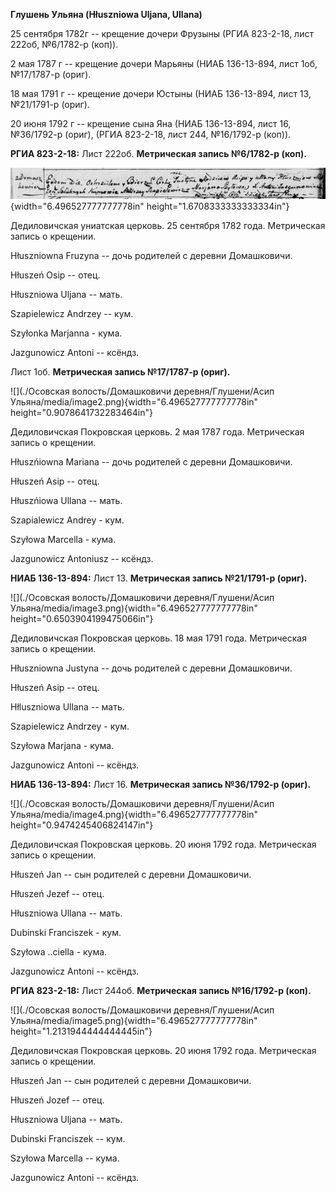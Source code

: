 **Глушень Ульяна (Hłuszniowa Uljana, Ullana)**

25 сентября 1782г -- крещение дочери Фрузыны (РГИА 823-2-18, лист 222об,
№6/1782-р (коп)).

2 мая 1787 г -- крещение дочери Марьяны (НИАБ 136-13-894, лист 1об,
№17/1787-р (ориг).

18 мая 1791 г -- крещение дочери Юстыны (НИАБ 136-13-894, лист 13,
№21/1791-р (ориг).

20 июня 1792 г -- крещение сына Яна (НИАБ 136-13-894, лист 16,
№36/1792-р (ориг), (РГИА 823-2-18, лист 244, №16/1792-р (коп)).

**РГИА 823-2-18:** Лист 222об. **Метрическая запись №6/1782-р (коп).**

![](./media/1fc8ee5eae8bad6102cd94fee925a15df6750c2a.png){width="6.496527777777778in"
height="1.6708333333333334in"}

Дедиловичская униатская церковь. 25 сентября 1782 года. Метрическая
запись о крещении.

Hłuszniowna Fruzyna -- дочь родителей с деревни Домашковичи.

Hłuszeń Osip -- отец.

Hłuszniowa Uljana -- мать.

Szapielewicz Andrzey -- кум.

Szyłonka Marjanna - кума.

Jazgunowicz Antoni -- ксёндз.

Лист 1об. **Метрическая запись №17/1787-р (ориг).**

![](./Осовская волость/Домашковичи деревня/Глушени/Асип Ульяна/media/image2.png){width="6.496527777777778in"
height="0.9078641732283464in"}

Дедиловичская Покровская церковь. 2 мая 1787 года. Метрическая запись о
крещении.

Hłuszńiowna Mariana -- дочь родителей с деревни Домашковичи.

Hłuszeń Asip -- отец.

Hłuszńiowa Ullana -- мать.

Szapialewicz Andrey - кум.

Szyłowa Marcella - кума.

Jazgunowicz Antoniusz -- ксёндз.

**НИАБ 136-13-894:** Лист 13. **Метрическая запись №21/1791-р (ориг).**

![](./Осовская волость/Домашковичи деревня/Глушени/Асип Ульяна/media/image3.png){width="6.496527777777778in"
height="0.6503904199475066in"}

Дедиловичская Покровская церковь. 18 мая 1791 года. Метрическая запись о
крещении.

Hłuszniowna Justyna -- дочь родителей с деревни Домашковичи.

Hłuszeń Asip -- отец.

Hłluszniowa Ullana -- мать.

Szapielewicz Andrzey - кум.

Szyłowa Marjana - кума.

Jazgunowicz Antoni -- ксёндз.

**НИАБ 136-13-894:** Лист 16. **Метрическая запись №36/1792-р (ориг).**

![](./Осовская волость/Домашковичи деревня/Глушени/Асип Ульяна/media/image4.png){width="6.496527777777778in"
height="0.9474245406824147in"}

Дедиловичская Покровская церковь. 20 июня 1792 года. Метрическая запись
о крещении.

Hłuszeń Jan -- сын родителей с деревни Домашковичи.

Hłuszeń Jezef -- отец.

Hłuszniowa Ullana -- мать.

Dubinski Franciszek - кум.

Szyłowa ..ciella - кума.

Jazgunowicz Antoni -- ксёндз.

**РГИА 823-2-18:** Лист 244об. **Метрическая запись №16/1792-р (коп).**

![](./Осовская волость/Домашковичи деревня/Глушени/Асип Ульяна/media/image5.png){width="6.496527777777778in"
height="1.2131944444444445in"}

Дедиловичская Покровская церковь. 20 июня 1792 года. Метрическая запись
о крещении.

Hłuszeń Jan -- сын родителей с деревни Домашковичи.

Hłuszeń Jozef -- отец.

Hłuszniowa Uljana -- мать.

Dubinski Franciszek -- кум.

Szyłowa Marcella -- кума.

Jazgunowicz Antoni -- ксёндз.
